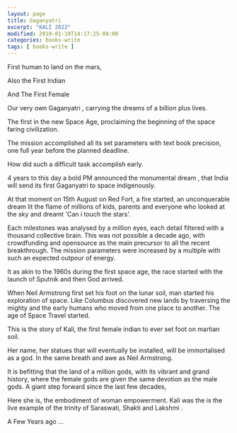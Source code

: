 ```yaml
---
layout: page
title: Gaganyatri
excerpt: "KALI 2022"
modified: 2019-01-19T14:17:25-04:00
categories: books-write
tags: [ books-write ]
---
```


First human to land on the mars,

Also the First Indian

And The First Female

Our very own Gaganyatri , carrying the dreams of a billion plus lives.

The first in the new Space Age, proclaiming the beginning of the  space faring civilization.


The mission accomplished all its set parameters with text book precision, one full year before the planned deadline.

How did such a difficult task accomplish early.

4 years to this day a bold PM announced the monumental dream , that India will
send its first Gaganyatri to space indigenously.

At that moment on 15th August on Red Fort, a fire started,
an unconquerable dream lit the flame of millions of kids, parents and everyone who looked at the sky and dreamt 'Can i touch the stars'.

Each milestones was analysed by a million eyes, each detail filtered with a thousand collective brain. This was not possible a decade ago, with crowdfunding and opensource
as the main precursor to all the recent breakthrough. The mission parameters were increased by a multiple with such an expected outpour of energy.

It as akin to the 1960s during the first space age, the race started with the launch of Sputnik and then God arrived.

When Neil Armstrong first set his foot on the lunar soil, man started his exploration of space. Like Columbus discovered new lands by traversing the mighty and the early humans who moved from one place to another. The age of Space Travel started.

This is the story of Kali,
the first female indian to ever set foot on martian soil.

Her name, her statues that will eventually be installed, will be immortalised as a god. In the same breath and awe as Neil Armstrong.

It is befitting that the land of a million gods, with its vibrant and grand history,
where the female gods are given the same devotion as the male gods. A giant step forward since the last few decades,

Here she is, the embodiment of woman empowerment. Kali was the is the live example of the trinity of Saraswati, Shakti and Lakshmi .



A Few Years ago ...
